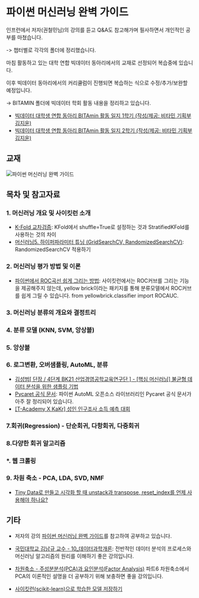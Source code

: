 # 파이썬 머신러닝 완벽 가이드

인프런에서 저자(권철민님)의 강의를 듣고 Q&A도 참고해가며 필사하면서 개인적인 공부를 마쳤습니다.

-> 챕터별로 각각의 폴더에 정리했습니다.

마침 활동하고 있는 대학 연합 빅데이터 동아리에서의 교재로 선정되어 복습중에 있습니다.

이후 빅데이터 동아리에서의 커리큘럼이 진행되면 복습하는 식으로 수정/추가/보완할 예정입니다.

-> BITAMIN 폴더에 빅데이터 학회 활동 내용을 정리하고 있습니다.

- [빅데이터 대학생 연합 동아리 BITAmin 활동 일지 1학기 (작성/제공: 비타민 기획부 김지윤)](https://cafe.naver.com/bitamin123/1685)
- [빅데이터 대학생 연합 동아리 BITAmin 활동 일지 2학기 (작성/제공: 비타민 기획부 김지윤)](https://blog.naver.com/PostList.nhn?blogId=bita_min&from=postList&categoryNo=6)

## 교재
![파이썬 머신러닝 완벽 가이드](https://user-images.githubusercontent.com/69614150/90767474-3f64f780-e328-11ea-8dc0-74147960f328.jpg)

## 목차 및 참고자료
### 1. 머신러닝 개요 및 사이킷런 소개
- [K-Fold 교차검증](https://velog.io/@skyepodium/K-Fold-%EA%B5%90%EC%B0%A8%EA%B2%80%EC%A6%9D): KFold에서 shuffle=True로 설정하는 것과 StratifiedKFold를 사용하는 것의 차이
- [머신러닝5. 하이퍼파라미터 튜닝 (GridSearchCV, RandomizedSearchCV)](https://blog.naver.com/dalgoon02121/222103377185): RandomizedSearchCV 적용하기

### 2. 머신러닝 평가 방법 및 이론
- [파이썬에서 ROC곡선 쉽게 그리는 방법](https://www.scikit-yb.org/en/latest/api/classifier/rocauc.html): 사이킷런에서는 ROC커브를 그리는 기능을 제공해주지 않는데, yellow brick이라는 패키지를 통해 분류모델에서 ROC커브를 쉽게 그릴 수 있습니다. from yellowbrick.classifier import ROCAUC.

### 3. 머신러닝 분류의 개요와 결정트리

### 4. 분류 모델 (KNN, SVM, 앙상블)

### 5. 앙상블

### 6. 로그변환, 오버샘플링, AutoML, 분류 
- [김성범[ 단장 / 4단계 BK21 산업경영공학교육연구단 ] - [핵심 머신러닝] 불균형 데이터 분석을 위한 샘플링 기법](https://www.youtube.com/watch?v=Vhwz228VrIk)
- [Pycaret 공식 문서](https://pycaret.readthedocs.io/en/latest/index.html#): 파이썬 AutoML 오픈소스 라이브러리인 Pycaret 공식 문서가 아주 잘 정리되어 있습니다.
- [[T-Academy X KaKr] 성인 인구조사 소득 예측 대회](https://www.kaggle.com/c/kakr-4th-competition)

### 7.회귀(Regression) - 단순회귀, 다항회귀, 다중회귀

### 8.다양한 회귀 알고리즘

### *. 웹 크롤링

### 9. 차원 축소 - PCA, LDA, SVD, NMF
- [Tiny Data로 만들고 시각화 할 때 unstack과 transpose, reset_index를 언제 사용해야 하나요?](https://www.youtube.com/watch?v=Xt_L_iMXElU)

## 기타
- 저자의 강의 [파이썬 머신러닝 완벽 가이드](https://www.inflearn.com/course/%ED%8C%8C%EC%9D%B4%EC%8D%AC-%EB%A8%B8%EC%8B%A0%EB%9F%AC%EB%8B%9D-%EC%99%84%EB%B2%BD%EA%B0%80%EC%9D%B4%EB%93%9C)를 참고하여 공부하고 있습니다.

- [국민대학교 김남규 교수 - 10_데이터과학개론](https://www.youtube.com/playlist?list=PLg_wJlcMiuKvNOT6H0dWEDmMHtfiC8yru): 전반적인 데이터 분석의 프로세스와 머신러닝 알고리즘의 원리를 이해하기 좋은 강의입니다.

- [차원축소 - 주성분분석(PCA)과 요인분석(Factor Analysis)](https://www.youtube.com/playlist?list=PLalb9l0_6WAqC_ytofaE-Q4SPsqgT3EmJ) 파트6 차원축소에서 PCA의 이론적인 설명을 더 공부하기 위해 보충하면 좋을 강의입니다.

- [사이킷런(scikit-learn)으로 학습한 모델 저장하기](https://gaussian37.github.io/ml-sklearn-saving-model/)

